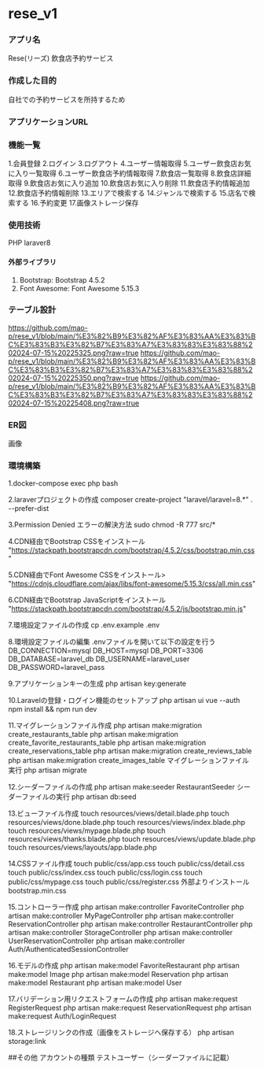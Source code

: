# rese_v1
### アプリ名
Rese(リーズ)
飲食店予約サービス

### 作成した目的
自社での予約サービスを所持するため

### アプリケーションURL

### 機能一覧
1.会員登録
2.ログイン
3.ログアウト
4.ユーザー情報取得
5.ユーザー飲食店お気に入り一覧取得
6.ユーザー飲食店予約情報取得
7.飲食店一覧取得
8.飲食店詳細取得
9.飲食店お気に入り追加
10.飲食店お気に入り削除
11.飲食店予約情報追加
12.飲食店予約情報削除
13.エリアで検索する
14.ジャンルで検索する
15.店名で検索する
16.予約変更
17.画像ストレージ保存

### 使用技術
PHP
laraver8
#### 外部ライブラリ
1. Bootstrap: Bootstrap 4.5.2
2. Font Awesome: Font Awesome 5.15.3

### テーブル設計
https://github.com/mao-p/rese_v1/blob/main/%E3%82%B9%E3%82%AF%E3%83%AA%E3%83%BC%E3%83%B3%E3%82%B7%E3%83%A7%E3%83%83%E3%83%88%202024-07-15%20225325.png?raw=true
https://github.com/mao-p/rese_v1/blob/main/%E3%82%B9%E3%82%AF%E3%83%AA%E3%83%BC%E3%83%B3%E3%82%B7%E3%83%A7%E3%83%83%E3%83%88%202024-07-15%20225350.png?raw=true
https://github.com/mao-p/rese_v1/blob/main/%E3%82%B9%E3%82%AF%E3%83%AA%E3%83%BC%E3%83%B3%E3%82%B7%E3%83%A7%E3%83%83%E3%83%88%202024-07-15%20225408.png?raw=true
### ER図
画像

### 環境構築
1.docker-compose exec php bash

2.laraverプロジェクトの作成
composer create-project "laravel/laravel=8.*" . --prefer-dist

3.Permission Denied エラーの解決方法
sudo chmod -R 777 src/*

4.CDN経由でBootstrap CSSをインストール
"https://stackpath.bootstrapcdn.com/bootstrap/4.5.2/css/bootstrap.min.css"

5.CDN経由でFont Awesome CSSをインストール>
"https://cdnjs.cloudflare.com/ajax/libs/font-awesome/5.15.3/css/all.min.css" 

6.CDN経由でBootstrap JavaScriptをインストール
"https://stackpath.bootstrapcdn.com/bootstrap/4.5.2/js/bootstrap.min.js"

7.環境設定ファイルの作成
cp .env.example .env

8.環境設定ファイルの編集
.envファイルを開いて以下の設定を行う
DB_CONNECTION=mysql
DB_HOST=mysql
DB_PORT=3306
DB_DATABASE=laravel_db
DB_USERNAME=laravel_user
DB_PASSWORD=laravel_pass

9.アプリケーションキーの生成
php artisan key:generate

10.Laravelの登録・ログイン機能のセットアップ
php artisan ui vue --auth
npm install && npm run dev

11.マイグレーションファイル作成
php artisan make:migration create_restaurants_table
php artisan make:migration create_favorite_restaurants_table
php artisan make:migration create_reservations_table
php artisan make:migration create_reviews_table
php artisan make:migration create_images_table
マイグレーションファイル実行
php artisan migrate

12.シーダーファイルの作成
php artisan make:seeder RestaurantSeeder
シーダーファイルの実行
php artisan db:seed

13.ビューファイル作成
touch resources/views/detail.blade.php
touch resources/views/done.blade.php
touch resources/views/index.blade.php
touch resources/views/mypage.blade.php
touch resources/views/thanks.blade.php
touch resources/views/update.blade.php
touch resources/views/layouts/app.blade.php

14.CSSファイル作成
touch public/css/app.css
touch public/css/detail.css
touch public/css/index.css
touch public/css/login.css
touch public/css/mypage.css
touch public/css/register.css
外部よりインストール
bootstrap.min.css

15.コントローラー作成
php artisan make:controller FavoriteController
php artisan make:controller MyPageController
php artisan make:controller ReservationController
php artisan make:controller RestaurantController
php artisan make:controller StorageController
php artisan make:controller UserReservationController
php artisan make:controller Auth/AuthenticatedSessionController

16.モデルの作成
php artisan make:model FavoriteRestaurant
php artisan make:model Image
php artisan make:model Reservation
php artisan make:model Restaurant
php artisan make:model User

17.バリデーション用リクエストフォームの作成
php artisan make:request RegisterRequest
php artisan make:request ReservationRequest
php artisan make:request Auth/LoginRequest

18.ストレージリンクの作成（画像をストレージへ保存する）
php artisan storage:link


##その他
アカウントの種類
テストユーザー（シーダーファイルに記載）
